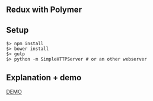 ## Redux with Polymer

## Setup

    $> npm install
    $> bower install
    $> gulp
    $> python -m SimpleHTTPServer # or an other webserver


## Explanation + demo

[DEMO](http://scaljeri.github.io/polymer-redux/?q=polymer)

